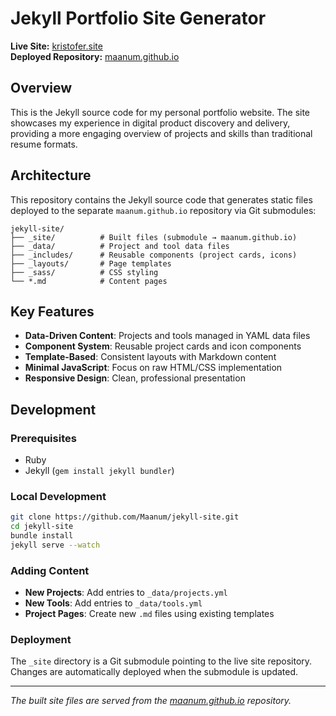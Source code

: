 # Jekyll Portfolio Site Generator

**Live Site:** [kristofer.site](https://kristofer.site/site.html)  
**Deployed Repository:** [maanum.github.io](https://github.com/Maanum/maanum.github.io)

## Overview

This is the Jekyll source code for my personal portfolio website. The site showcases my experience in digital product discovery and delivery, providing a more engaging overview of projects and skills than traditional resume formats.

## Architecture

This repository contains the Jekyll source code that generates static files deployed to the separate `maanum.github.io` repository via Git submodules:

```
jekyll-site/
├── _site/          # Built files (submodule → maanum.github.io)
├── _data/          # Project and tool data files
├── _includes/      # Reusable components (project cards, icons)
├── _layouts/       # Page templates
├── _sass/          # CSS styling
└── *.md            # Content pages
```

## Key Features

- **Data-Driven Content**: Projects and tools managed in YAML data files
- **Component System**: Reusable project cards and icon components
- **Template-Based**: Consistent layouts with Markdown content
- **Minimal JavaScript**: Focus on raw HTML/CSS implementation
- **Responsive Design**: Clean, professional presentation

## Development

### Prerequisites
- Ruby
- Jekyll (`gem install jekyll bundler`)

### Local Development
```bash
git clone https://github.com/Maanum/jekyll-site.git
cd jekyll-site
bundle install
jekyll serve --watch
```

### Adding Content
- **New Projects**: Add entries to `_data/projects.yml`
- **New Tools**: Add entries to `_data/tools.yml`
- **Project Pages**: Create new `.md` files using existing templates

### Deployment
The `_site` directory is a Git submodule pointing to the live site repository. Changes are automatically deployed when the submodule is updated.

---

*The built site files are served from the [maanum.github.io](https://github.com/Maanum/maanum.github.io) repository.*

